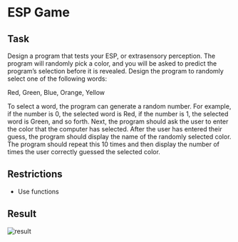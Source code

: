 # ESP Game

## Task

Design a program that tests your ESP, or extrasensory perception. The program will randomly pick a color, and you will be asked to predict the program’s selection before it is revealed. Design the program to randomly select one of the following words:

Red, Green, Blue, Orange, Yellow

To select a word, the program can generate a random number. For example, if the number is 0, the selected word is Red, if the number is 1, the selected word is Green, and so forth. Next, the program should ask the user to enter the color that the computer has selected. After the user has entered their guess, the program should display the name of the randomly selected color. The program should repeat this 10 times and then display the number of times the user correctly guessed the selected color.

## Restrictions

- Use functions

## Result

![result](https://user-images.githubusercontent.com/38757664/201366434-d12814cb-22e9-4685-ad05-bcca3dace4e3.png)
